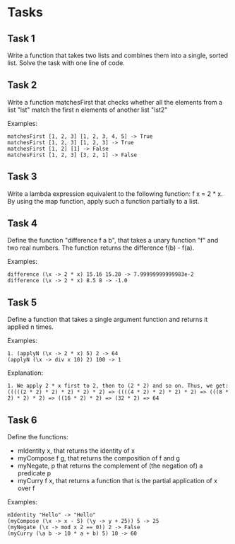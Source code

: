 # Tasks

## Task 1
Write a function that takes two lists and combines them into a single, sorted list. Solve the task with one line of code.

## Task 2
Write a function matchesFirst that checks whether all the elements from a list "lst" match the first n elements of another list "lst2"

Examples:

    matchesFirst [1, 2, 3] [1, 2, 3, 4, 5] -> True
    matchesFirst [1, 2, 3] [1, 2, 3] -> True
    matchesFirst [1, 2] [1] -> False
    matchesFirst [1, 2, 3] [3, 2, 1] -> False

## Task 3
Write a lambda expression equivalent to the following function: f x = 2 * x. By using the map function, apply such a function partially to a list.

## Task 4
Define the function "difference f a b", that takes a unary function "f" and two real numbers. The function returns the difference f(b) - f(a).

Examples:

    difference (\x -> 2 * x) 15.16 15.20 -> 7.99999999999983e-2
    difference (\x -> 2 * x) 8.5 8 -> -1.0

## Task 5
Define a function that takes a single argument function and returns it applied n times.

Examples:

    1. (applyN (\x -> 2 * x) 5) 2 -> 64
    (applyN (\x -> div x 10) 2) 100 -> 1

Explanation:

    1. We apply 2 * x first to 2, then to (2 * 2) and so on. Thus, we get: (((((2 * 2) * 2) * 2) * 2) * 2) => ((((4 * 2) * 2) * 2) * 2) => (((8 * 2) * 2) * 2) => ((16 * 2) * 2) => (32 * 2) => 64

## Task 6
Define the functions:
 - mIdentity x, that returns the identity of x
 - myCompose f g, that returns the composition of f and g
 - myNegate, p that returns the complement of (the negation of) a predicate p
  - myCurry f x, that returns a function that is the partial application of x over f

Examples:

    mIdentity "Hello" -> "Hello"
    (myCompose (\x -> x - 5) (\y -> y + 25)) 5 -> 25
    (myNegate (\x -> mod x 2 == 0)) 2 -> False
    (myCurry (\a b -> 10 * a + b) 5) 10 -> 60
